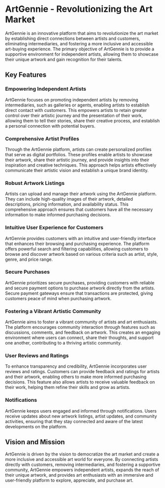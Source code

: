 
# ArtGennie - Revolutionizing the Art Market


ArtGennie is an innovative platform that aims to revolutionize the art market by establishing direct connections between artists and customers, eliminating intermediaries, and fostering a more inclusive and accessible art-buying experience. The primary objective of ArtGennie is to provide a supportive environment for independent artists, allowing them to showcase their unique artwork and gain recognition for their talents.

## Key Features

### Empowering Independent Artists

ArtGennie focuses on promoting independent artists by removing intermediaries, such as galleries or agents, enabling artists to establish direct contact with customers. This empowers artists to retain greater control over their artistic journey and the presentation of their work, allowing them to tell their stories, share their creative process, and establish a personal connection with potential buyers.

### Comprehensive Artist Profiles

Through the ArtGennie platform, artists can create personalized profiles that serve as digital portfolios. These profiles enable artists to showcase their artwork, share their artistic journey, and provide insights into their inspiration and creative techniques. This approach helps artists effectively communicate their artistic vision and establish a unique brand identity.

### Robust Artwork Listings

Artists can upload and manage their artwork using the ArtGennie platform. They can include high-quality images of their artwork, detailed descriptions, pricing information, and availability status. This comprehensive approach ensures that customers have all the necessary information to make informed purchasing decisions.

### Intuitive User Experience for Customers

ArtGennie provides customers with an intuitive and user-friendly interface that enhances their browsing and purchasing experience. The platform offers powerful search and filtering capabilities, allowing customers to browse and discover artwork based on various criteria such as artist, style, genre, and price range.

### Secure Purchases

ArtGennie prioritizes secure purchases, providing customers with reliable and secure payment options to purchase artwork directly from the artists. Secure payment gateways ensure that transactions are protected, giving customers peace of mind when purchasing artwork.

### Fostering a Vibrant Artistic Community

ArtGennie aims to foster a vibrant community of artists and art enthusiasts. The platform encourages community interaction through features such as discussions, comments, and feedback on artwork. This creates an engaging environment where users can connect, share their thoughts, and support one another, contributing to a thriving artistic community.

### User Reviews and Ratings

To enhance transparency and credibility, ArtGennie incorporates user reviews and ratings. Customers can provide feedback and ratings for artists and their artwork, enabling others to make more informed purchasing decisions. This feature also allows artists to receive valuable feedback on their work, helping them refine their skills and grow as artists.

### Notifications

ArtGennie keeps users engaged and informed through notifications. Users receive updates about new artwork listings, artist updates, and community activities, ensuring that they stay connected and aware of the latest developments on the platform.

## Vision and Mission

ArtGennie is driven by the vision to democratize the art market and create a more inclusive and accessible art world for everyone. By connecting artists directly with customers, removing intermediaries, and fostering a supportive community, ArtGennie empowers independent artists, expands the reach of their unique artwork, and provides art enthusiasts with an immersive and user-friendly platform to explore, appreciate, and purchase art.

